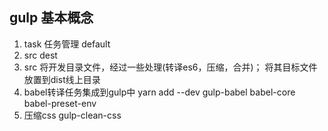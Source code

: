 ## gulp 基本概念
  1. task 任务管理 default
  2. src dest
  3. src 将开发目录文件，经过一些处理(转译es6，压缩，合并)；
     将其目标文件放置到dist线上目录
  4. babel转译任务集成到gulp中
  yarn add --dev gulp-babel
  babel-core  babel-preset-env
  5. 压缩css gulp-clean-css